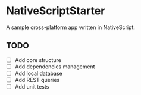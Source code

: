 # NativeScriptStarter

A sample cross-platform app written in NativeScript.

## TODO

  * [ ] Add core structure
  * [ ] Add dependencies management
  * [ ] Add local database
  * [ ] Add REST queries
  * [ ] Add unit tests

